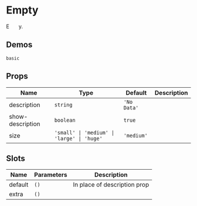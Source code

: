 # Empty

E<span style="opacity: 0;">mpt</span>y.

## Demos

```demo
basic
```

## Props

| Name | Type | Default | Description |
| --- | --- | --- | --- |
| description | `string` | `'No Data'` |  |
| show-description | `boolean` | `true` |  |
| size | `'small' \| 'medium' \| 'large' \| 'huge'` | `'medium'` |  |

## Slots

| Name    | Parameters | Description                  |
| ------- | ---------- | ---------------------------- |
| default | `()`       | In place of description prop |
| extra   | `()`       |                              |
